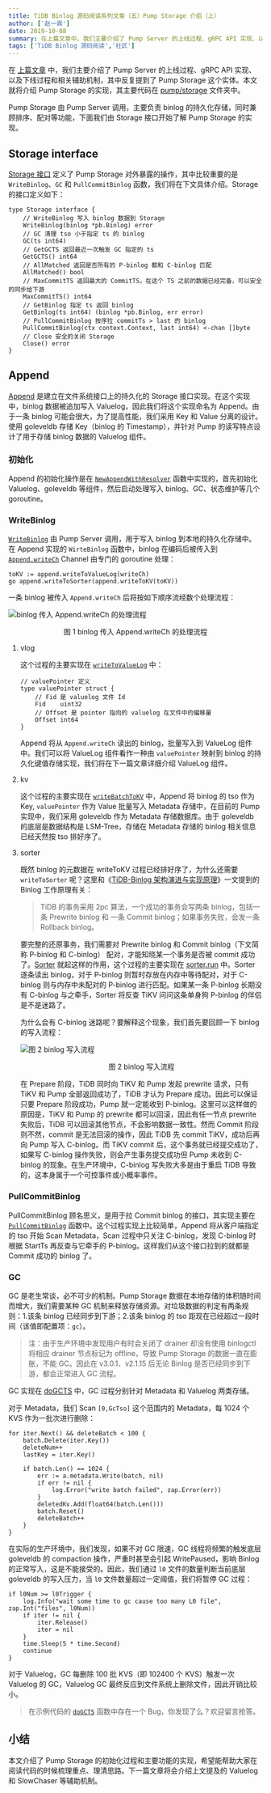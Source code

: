```yaml
---
title: TiDB Binlog 源码阅读系列文章（五）Pump Storage 介绍（上）
author: ['赵一霖']
date: 2019-10-08
summary: 在上篇文章中，我们主要介绍了 Pump Server 的上线过程、gRPC API 实现、以及下线过程和相关辅助机制，其中反复提到了 Pump Storage 这个实体。本文就将介绍 Pump Storage 的实现。
tags: ['TiDB Binlog 源码阅读','社区']
---
```


在 [上篇文章](https://pingcap.com/blog-cn/tidb-binlog-source-code-reading-4/) 中，我们主要介绍了 Pump Server 的上线过程、gRPC API 实现、以及下线过程和相关辅助机制，其中反复提到了 Pump Storage 这个实体。本文就将介绍 Pump Storage 的实现，其主要代码在 [pump/storage](https://github.com/pingcap/tidb-binlog/tree/7acad5c5d51df57ef117ba70839a1fd0beac5a2c/pump/storage) 文件夹中。

Pump Storage 由 Pump Server 调用，主要负责 binlog 的持久化存储，同时兼顾排序、配对等功能，下面我们由 Storage 接口开始了解 Pump Storage 的实现。

## Storage interface

[Storage 接口](https://github.com/pingcap/tidb-binlog/blob/7acad5c5d51df57ef117ba70839a1fd0beac5a2c/pump/storage/storage.go#L69) 定义了 Pump Storage 对外暴露的操作，其中比较重要的是 `WriteBinlog`、`GC` 和 `PullCommitBinlog` 函数，我们将在下文具体介绍。Storage 的接口定义如下：

```
type Storage interface {
	// WriteBinlog 写入 binlog 数据到 Storage
	WriteBinlog(binlog *pb.Binlog) error
	// GC 清理 tso 小于指定 ts 的 binlog
	GC(ts int64)
	// GetGCTS 返回最近一次触发 GC 指定的 ts
	GetGCTS() int64
	// AllMatched 返回是否所有的 P-binlog 都和 C-binlog 匹配
	AllMatched() bool
	// MaxCommitTS 返回最大的 CommitTS，在这个 TS 之前的数据已经完备，可以安全的同步给下游
	MaxCommitTS() int64
	// GetBinlog 指定 ts 返回 binlog
	GetBinlog(ts int64) (binlog *pb.Binlog, err error)
	// PullCommitBinlog 按序拉 commitTs > last 的 binlog
	PullCommitBinlog(ctx context.Context, last int64) <-chan []byte
	// Close 安全的关闭 Storage
	Close() error
}
```

## Append

[Append](https://github.com/pingcap/tidb-binlog/blob/7acad5c5d51df57ef117ba70839a1fd0beac5a2c/pump/storage/storage.go#L94) 是建立在文件系统接口上的持久化的 Storage 接口实现。在这个实现中，binlog 数据被追加写入 Valuelog，因此我们将这个实现命名为 Append。由于一条 binlog 可能会很大，为了提高性能，我们采用 Key 和 Value 分离的设计。使用 goleveldb 存储 Key（binlog 的 Timestamp），并针对 Pump 的读写特点设计了用于存储 binlog 数据的 Valuelog 组件。

### 初始化

Append 的初始化操作是在 [`NewAppendWithResolver`](https://github.com/pingcap/tidb-binlog/blob/7acad5c5d51df57ef117ba70839a1fd0beac5a2c/pump/storage/storage.go#L130) 函数中实现的，首先初始化 Valuelog、goleveldb 等组件，然后启动处理写入 binlog、GC、状态维护等几个 goroutine。

### WriteBinlog

[`WriteBinlog`](https://github.com/pingcap/tidb-binlog/blob/7acad5c5d51df57ef117ba70839a1fd0beac5a2c/pump/storage/storage.go#L760) 由 Pump Server 调用，用于写入 binlog 到本地的持久化存储中。在 Append 实现的 `WirteBinlog` 函数中，binlog 在编码后被传入到 [`Append.writeCh`](https://github.com/pingcap/tidb-binlog/blob/7acad5c5d51df57ef117ba70839a1fd0beac5a2c/pump/storage/storage.go#L115) Channel 由专门的 goroutine 处理：

```
toKV := append.writeToValueLog(writeCh)
go append.writeToSorter(append.writeToKV(toKV))
```

一条 binlog 被传入 `Append.writeCh` 后将按如下顺序流经数个处理流程：

![binlog 传入 Append.writeCh 的处理流程](media/tidb-binlog-source-code-reading-5/1.png)

<center>图 1 binlog 传入 Append.writeCh 的处理流程</center>

1. vlog

	这个过程的主要实现在 [`writeToValueLog`](https://github.com/pingcap/tidb-binlog/blob/7acad5c5d51df57ef117ba70839a1fd0beac5a2c/pump/storage/storage.go#L889) 中：

	```
	// valuePointer 定义
	type valuePointer struct {
		// Fid 是 valuelog 文件 Id
		Fid    uint32
		// Offset 是 pointer 指向的 valuelog 在文件中的偏移量
		Offset int64
	}
	```

	Append 将从 `Append.writeCh` 读出的 binlog，批量写入到 ValueLog 组件中。我们可以将 ValueLog 组件看作一种由 `valuePointer` 映射到 binlog 的持久化键值存储实现，我们将在下一篇文章详细介绍 ValueLog 组件。

2. kv

	这个过程的主要实现在 [`writeBatchToKV`](https://github.com/pingcap/tidb-binlog/blob/7acad5c5d51df57ef117ba70839a1fd0beac5a2c/pump/storage/storage.go#L1350) 中，Append 将 binlog 的 tso 作为 Key, `valuePointer` 作为 Value 批量写入 Metadata 存储中，在目前的 Pump 实现中，我们采用 goleveldb 作为 Metadata 存储数据库。由于 goleveldb 的底层是数据结构是 LSM-Tree，存储在 Metadata 存储的 binlog 相关信息已经天然按 tso 排好序了。

3. sorter

	既然 binlog 的元数据在 writeToKV 过程已经排好序了，为什么还需要 `writeToSorter` 呢？这里和《[TiDB-Binlog 架构演进与实现原理](https://pingcap.com/blog-cn/tidb-ecosystem-tools-1/)》一文提到的 Binlog 工作原理有关：

	> TiDB 的事务采用 2pc 算法，一个成功的事务会写两条 binlog，包括一条 Prewrite binlog 和 一条 Commit binlog；如果事务失败，会发一条 Rollback binlog。
	

	要完整的还原事务，我们需要对 Prewrite binlog 和 Commit binlog（下文简称 P-binlog 和 C-binlog） 配对，才能知晓某一个事务是否被 commit 成功了。[Sorter](https://github.com/pingcap/tidb-binlog/blob/7acad5c5d5/pump/storage/sorter.go#L95) 就起这样的作用，这个过程的主要实现在 [sorter.run](https://github.com/pingcap/tidb-binlog/blob/7acad5c5d5/pump/storage/sorter.go#L156) 中。Sorter 逐条读出 binlog，对于 P-binlog 则暂时存放在内存中等待配对，对于 C-binlog 则与内存中未配对的 P-binlog 进行匹配。如果某一条 P-binlog 长期没有 C-binlog 与之牵手，Sorter 将反查 TiKV 问问这条单身狗 P-binlog 的伴侣是不是迷路了。

	为什么会有 C-binlog 迷路呢？要解释这个现象，我们首先要回顾一下 binlog 的写入流程：

	![图 2 binlog 写入流程](media/tidb-binlog-source-code-reading-5/2.png)
	
	<center>图 2 binlog 写入流程</center>

	在 Prepare 阶段，TiDB 同时向 TiKV 和 Pump 发起 prewrite 请求，只有 TiKV 和 Pump 全部返回成功了，TiDB 才认为 Prepare 成功。因此可以保证只要 Prepare 阶段成功，Pump 就一定能收到 P-binlog。这里可以这样做的原因是，TiKV 和 Pump 的 prewrite 都可以回滚，因此有任一节点 prewrite 失败后，TiDB 可以回滚其他节点，不会影响数据一致性。然而 Commit 阶段则不然，commit 是无法回滚的操作，因此 TiDB 先 commit TiKV，成功后再向 Pump 写入 C-binlog。而 TiKV commit 后，这个事务就已经提交成功了，如果写 C-binlog 操作失败，则会产生事务提交成功但 Pump 未收到 C-binlog 的现象。在生产环境中，C-binlog 写失败大多是由于重启 TiDB 导致的，这本身属于一个可控事件或小概率事件。

### PullCommitBinlog

PullCommitBinlog 顾名思义，是用于拉 Commit binlog 的接口，其实现主要在 [`PullCommitBinlog`](https://github.com/pingcap/tidb-binlog/blob/7acad5c5d5/pump/storage/storage.go#L1061) 函数中。这个过程实现上比较简单，Append 将从客户端指定的 tso 开始 Scan Metadata，Scan 过程中只关注 C-binlog，发现 C-binlog 时根据 StartTs 再反查与它牵手的 P-binlog。这样我们从这个接口拉到的就都是 Commit 成功的 binlog 了。

### GC

GC 是老生常谈，必不可少的机制。Pump Storage 数据在本地存储的体积随时间而增大，我们需要某种 GC 机制来释放存储资源。对垃圾数据的判定有两条规则：1.该条 binlog 已经同步到下游；2.该条 binlog 的 tso 距现在已经超过一段时间（该值即配置项：`gc`）。

>注：由于生产环境中发现用户有时会关闭了 drainer 却没有使用 binlogctl 将相应 drainer 节点标记为 offline，导致 Pump Storage 的数据一直在膨胀，不能 GC。因此在 v3.0.1、v2.1.15 后无论 Binlog 是否已经同步到下游，都会正常进入 GC 流程。

GC 实现在 [doGCTS](https://github.com/pingcap/tidb-binlog/blob/7acad5c5d5/pump/storage/storage.go#L653) 中，GC 过程分别针对 Metadata 和 Valuelog 两类存储。

对于 Metadata，我们 Scan `[0,GcTso]` 这个范围内的 Metadata，每 1024 个 KVS 作为一批次进行删除：

```
for iter.Next() && deleteBatch < 100 {
	batch.Delete(iter.Key())
	deleteNum++
	lastKey = iter.Key()

	if batch.Len() == 1024 {
	    err := a.metadata.Write(batch, nil)
	    if err != nil {
	        log.Error("write batch failed", zap.Error(err))
	    }
	    deletedKv.Add(float64(batch.Len()))
	    batch.Reset()
	    deleteBatch++
    }
}
```

在实际的生产环境中，我们发现，如果不对 GC 限速，GC 线程将频繁的触发底层 goleveldb 的 compaction 操作，严重时甚至会引起 WritePaused，影响 Binlog 的正常写入，这是不能接受的。因此，我们通过 `l0` 文件的数量判断当前底层 goleveldb 的写入压力，当 `l0` 文件数量超过一定阈值，我们将暂停 GC 过程：

```
if l0Num >= l0Trigger {
	log.Info("wait some time to gc cause too many L0 file", zap.Int("files", l0Num))
	if iter != nil {
		iter.Release()
		iter = nil
	}
	time.Sleep(5 * time.Second)
	continue
}
```

对于 Valuelog，GC 每删除 100 批 KVS（即 102400 个 KVS）触发一次 Valuelog 的 GC，Valuelog GC 最终反应到文件系统上删除文件，因此开销比较小。

>在示例代码的 [`doGCTS`](https://github.com/pingcap/tidb-binlog/blob/7acad5c5d51df57ef117ba70839a1fd0beac5a2c/pump/storage/storage.go#L653) 函数中存在一个 Bug，你发现了么？欢迎留言抢答。

## 小结

本文介绍了 Pump Storage 的初始化过程和主要功能的实现，希望能帮助大家在阅读代码的时候梳理重点、理清思路。下一篇文章将会介绍上文提及的 Valuelog 和 SlowChaser 等辅助机制。
